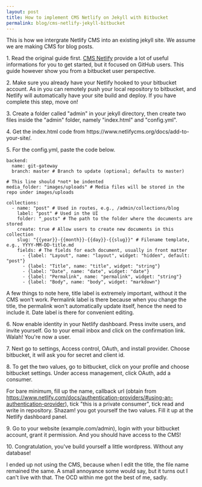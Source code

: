 ```yaml
---
layout: post
title: How to implement CMS Netlify on Jekyll with Bitbucket
permalink: blog/cms-netlify-jekyll-bitbucket
---
```

This is how we intergrate Netlify CMS into an existing jekyll site. We assume we are making CMS for blog posts.

<p>1. Read the original guide first. <a href="https://www.netlifycms.org/docs/intro/">CMS Netlify</a> provide a lot of useful informations for you to get started, but it focused on GitHub users. This guide however show you from a bitbucket user perspective.</p>

<p>2. Make sure you already have your Netlify hooked to your bitbucket account. As in you can remotely push your local repository to bitbucket, and Netlify will automatically have your site build and deploy. If you have complete this step, move on!</p>

<p>3. Create a folder called "admin" in your jekyll directory, then create two files inside the "admin" folder, namely "index.html" and "config.yml".</p>

<p>4. Get the index.html code from https://www.netlifycms.org/docs/add-to-your-site/.</p>

<p>5. For the config.yml, paste the code below.</p>

    backend:
      name: git-gateway
      branch: master # Branch to update (optional; defaults to master)
    
    # This line should *not* be indented
    media_folder: "images/uploads" # Media files will be stored in the repo under images/uploads
    
    collections:
      - name: "post" # Used in routes, e.g., /admin/collections/blog
        label: "post" # Used in the UI
        folder: "_posts" # The path to the folder where the documents are stored
        create: true # Allow users to create new documents in this collection
        slug: "{{year}}-{{month}}-{{day}}-{{slug}}" # Filename template, e.g., YYYY-MM-DD-title.md
        fields: # The fields for each document, usually in front matter
          - {label: "Layout", name: "layout", widget: "hidden", default: "post"}
          - {label: "Title", name: "title", widget: "string"}
          - {label: "Date", name: "date", widget: "date"}
          - {label: "Permalink", name: "permalink", widget: "string"}
          - {label: "Body", name: "body", widget: "markdown"}



A few things to note here, title label is extremely important, without it the CMS won't work. Permalink label is there because when you change the title, the permalink won't automatically update itself, hence the need to include it. Date label is there for convenient editing.



<p>6. Now enable identity in your Netlify dashboard. Press invite users, and invite yourself. Go to your email inbox and click on the confirmation link. Walah! You're now a user.</p>

<p>7. Next go to settings, Access control, OAuth, and install provider. Choose bitbucket, it will ask you for secret and client id.</p>

<p>8. To get the two values, go to bitbucket, click on your profile and choose bitbucket settings. Under access management, click OAuth, add a consumer.</p>

For bare minimum, fill up the name, callback url (obtain from https://www.netlify.com/docs/authentication-providers/#using-an-authentication-provider), tick "this is a private consumer", tick read and write in repository. Shazam! you got yourself the two values. Fill it up at the Netlify dashboard panel.

<p>9. Go to your website (example.com/admin), login with your bitbucket account, grant it permission. And you should have access to the CMS!</p>

<p>10. Congratulation, you've build yourself a little wordpress. Without any database!</p>

I ended up not using the CMS, because when I edit the title, the file name remained the same. A small annoyance some would say, but it turns out I can't live with that. The OCD within me got the best of me, sadly.